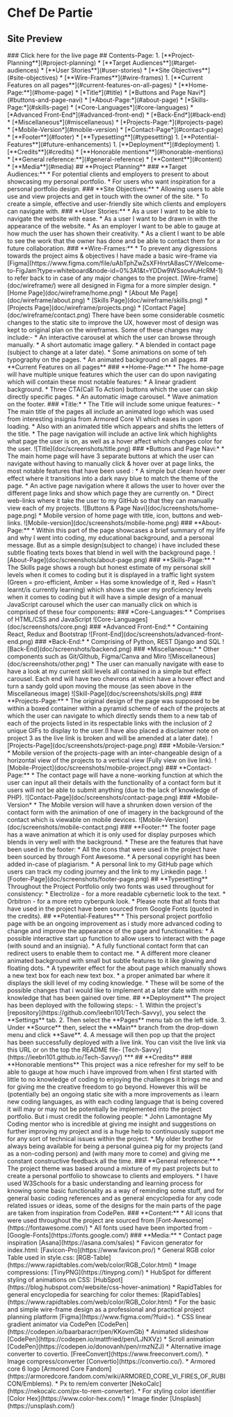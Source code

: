 # **Chef De Partie**
## **Site Preview**
<!-->
### Click here for the live page 
## Contents-Page:
1. [**Project-Planning**](#project-planning)
    * [**Target Audiences**](#target-audiences)
    * [**User Stories**](#user-stories)
    * [**Site Objectives**](#site-objectives)
    * [**Wire-Frames**](#wire-frames)
1. [**Current Features on all pages**](#current-features-on-all-pages)
    * [**Home-Page:**](#home-page)
        * [*Title*](#title)
        * [*Buttons and Page Navi*](#buttons-and-page-navi)
    * [*About-Page:*](#about-page)
    * [*Skills-Page:*](#skills-page)
        * [*Core-Languages*](#core-languages)
        * [*Advanced Front-End*](#advanced-front-end)
        * [*Back-End*](#back-end)
        * [*Miscellaneous*](#miscellaneous)
    * [*Projects-Page:*](#projects-page)
        * [*Mobile-Version*](#mobile-version)
    * [*Contact-Page*](#contact-page)
    * [**Footer**](#footer)
    * [**Typesetting**](#typesetting)
1. [**Potential-Features**](#future-enhancements)
1. [**Deployment**](#deployment)
1. [**Credits**](#credits)
    * [**Honorable mentions**](#honorable-mentions)
    * [**General reference:**](#general-reference)
    * [**Content**](#content)
    * [**Media**](#media)

## **Project Planning**
### **Target Audiences:**
* For potential clients and employers to present to about showcasing my personal portfolio.
* For users who want inspiration for a personal portfolio design.

### **Site Objectives:**
* Allowing users to able use and view projects and get in touch with the owner of the site. 
* To create a simple, effective and user-friendly site which clients and employers can navigate with.

### **User Stories:**
* As a user I want to be able to navigate the website with ease.
* As a user I want to be drawn in with the appearance of the website. 
* As an employer I want to be able to gauge at how much the user has shown their creativity.
* As a client I want to be able to see the work that the owner has done and be able to contact them for a future collaboration. 

### **Wire-Frames:**
* To prevent any digressions towards the project aims & objectives I have made a basic wire-frame via [Figma](https://www.figma.com/file/uAbTphZwZsXFHnrtA8asCY/Welcome-to-FigJam?type=whiteboard&node-id=0%3A1&t=YDDw9WSsovAuHcRM-1) to refer back to in case of any major changes to the project. 

[Wire-frame](doc/wireframe/) were all designed in Figma for a more simpler design.
* [Home Page](doc/wireframe/home.png)
* [About Me Page](doc/wireframe/about.png)
* [Skills Page](doc/wireframe/skills.png)
* [Projects Page](doc/wireframe/projects.png)
* [Contact Page](doc/wireframe/contact.png)

There have been some considerable cosmetic changes to the static site to improve the UX, however most of design was kept to original plan on the wireframes. Some of these changes may include:-
* An interactive carousel at which the user can browse through manually.
* A short automatic image gallery.
* A blended in contact page (subject to change at a later date).
* Some animations on some of teh typography on the pages. 
* An animated background on all pages. 


## **Current Features on all pages**
###  **Home-Page:**
* The home-page will have multiple unique features which the user can do upon navigating which will contain these most notable  features:
    * A linear gradient background.
    * Three CTA(Call To Action) buttons which the user can skip directly specific pages.
    * An automatic image carousel.
    * Wave animation on the footer.

### *Title:*
* The Title will include some unique features:-
    *   The main title of the pages all include an animated logo which was used from interesting insignia from Armored Core VI which eases in upon loading.
    * Also with an animated title which appears and shifts the letters of the title.
    * The page navigation will include an active link which highlights what page the user is on, as well as a hover affect which changes color for the user. 

![Title](doc/screenshots/title.png)

### *Buttons and Page Navi:*
* The main home page will have 3 separate buttons at which the user can navigate without having to manually click & hover over at page links, the most notable features that have been used :
    * A simple but clean hover over effect where it transitions into a dark navy blue to match the theme of the page.
    * An active page navigation where it allows the user to hover over the different page links and show which page they are currently on.  
    * Direct web-links where it take the user to my GitHub so that they can manually view each of my projects. 
    
![Buttons & Page Navi](doc/screenshots/home-page.png)
    
* Mobile version of home page with title, icon, buttons and web-links.

![Mobile-version](doc/screenshots/mobile-home.png)

### **About-Page:**
* Within this part of the page showcases a brief summary of my life and why I went into coding, my educational background, and a personal message. But as a simple design(subject to change) i have included these subtle floating texts boxes that blend in well with the background page.

  ![About-Page](doc/screenshots/about-page.png)

### **Skills-Page:**
* The Skills page shows a rough but honest estimate of my personal skill levels when it comes to coding but it is displayed in a traffic light system (Green = pro-efficient, Amber = Has some knowledge of it, Red = Hasn't learnt/is currently learning) which shows the user my proficiency levels when it comes to coding but it will have a simple design of a manual JavaScript carousel which the user can manually click on which is comprised of these four components:
    ### *Core-Languages:*
    * Comprises of HTML/CSS and JavaScript 

    ![Core-Languages](doc/screenshots/core.png)

    ### *Advanced Front-End:*
    * Containing React, Redux and Bootstrap

    ![Front-End](doc/screenshots/advanced-front-end.png)
    
    ### *Back-End:*
    * Comprising of Python, REST Django and SQL

    ![Back-End](doc/screenshots/backend.png)

    ### *Miscellaneous:*
    * Other components such as Git/GIthub, Figma/Canva and Miro

    ![Miscellaneous](doc/screenshots/other.png)

* The user can manually navigate with ease to have a look at my current skill levels all contained in a simple but effect carousel. Each end will have two chevrons at which have a hover effect and turn a sandy gold upon moving the mouse (as seen above in the Miscellaneous image) 

![Skill-Page](doc/screenshots/skills.png)

### **Projects-Page:**
* The original design of the page was supposed to be within a boxed container within a pyramid scheme of each of the projects at which the user can navigate to which directly sends them to a new tab of each of the projects listed in its respectable links with the inclusion of 2 unique GIFs to display to the user.(I have also placed a disclaimer note on project 3 as the live link is broken and will be amended at a later date).

![Projects-Page](doc/screenshots/project-page.png)

### *Mobile-Version:*
* Mobile version of the projects-page with an inter-changeable design of a horizontal view of the projects to a vertical view (Fully view on live link).

![Mobile-Project](doc/screenshots/mobile-project.png)

### **Contact-Page:**
* The contact page will have a none-working function at which the user can input all their details with the functionality of a contact form but it users will not be able to submit anything (due to the lack of knowledge of PHP).
![Contact-Page](doc/screenshots/contact-page.png)

### *Mobile-Version*
* The Mobile version will have a shrunken down version of the contact form with the animation of one of imagery in the background of the contact which is viewable on mobile devices.
![Mobile-Version](doc/screenshots/mobile-contact.png)

### **Footer:**
The footer page has a wave animation at which it is only used for display purposes which blends in very well with the background. 
* These are the features that have been used in the footer:
    * All the icons that were used in the project have been sourced by through Font Awesome. 
    * A personal copyright has been added in-case of plagiarism.
    * A personal link to my GitHub page which users can track my coding journey and the link to my Linkedin page.

    ![Footer-Page](doc/screenshots/footer-page.png)

## **Typesetting**
 Throughout the Project Portfolio only two fonts was used throughout for consistency:
  * Electrolize - for a more readable cybernetic look to the text.

  * Orbitron - for a more retro cyberpunk look. 

* Please note that all fonts that have used in the project have been sourced from Google Fonts (quoted in the credits).

## **Potential-Features**
* This personal project portfolio page with be an ongoing improvement as i study more advanced coding to change and improve the appearance of the page and functionalities:
    * A possible interactive start up function to allow users to interact with the page (with sound and an insignia). 
    * A fully functional contact form that can redirect users to enable them to contact me. 
    * A different more cleaner animated background with small but subtle features to it like glowing and floating dots.
    * A typewriter effect for the about page which manually shows a new text box for each new text box. 
    * a proper animated bar where it displays the skill level of my coding knowledge.
    * These will be some of the possible changes that i would like to implement at a later date with more knowledge that has been gained over time.

## **Deployment**
The project has been deployed with the following steps: -

1. Within the project's [repository](https://github.com/leebri101/Tech-Savvy), you select the **Settings** tab.
2. Then select the **Pages** menu tab on the left side.
3. Under **Source** then, select the **Main** branch from the drop-down menu and click **Save**.
4. A message will then pop up that the project has been successfully deployed with a live link.

You can visit the live link via this URL or on the top the README file- [Tech-Savvy](https://leebri101.github.io/Tech-Savvy/)
***

## **Credits**
### **Honorable mentions**
This project was a nice refresher for my self to be able to gauge at how much i have improved from when I first started with little to no knowledge of coding to enjoying the challenges it brings me and for giving me the creative freedom to go beyond. However this will be (potentially be) an ongoing static site with a more improvements as i learn new coding languages, as with each coding language that is being covered it will may or may not be potentially be implemented into the project portfolio. But i must credit the following people:
 * John Lamontagne My Coding mentor who is incredible at giving me insight and suggestions on further improving my project and is a huge help to continuously support me for any sort of technical issues within the project.
* My older brother for always being available for being a personal guinea pig for my projects (and as a non-coding person) and (with many more to come) and giving me constant constructive feedback all the time.

### **General reference:**
* The project theme was based around a mixture of my past projects but to create a personal portfolio to showcase to clients and employers.
* I have used W3Schools for a basic understanding and learning process for knowing some basic functionality as a way of reminding some stuff, and for general basic coding references and as general encyclopedia for any code related issues or ideas, some of the designs for the main parts of the page are taken from inspiration from CodePen. 

### **Content:**
* All icons that were used throughout the project are sourced from [Font-Awesome](https://fontawesome.com/)
* All fonts used have been imported from - [Google-Fonts](https://fonts.google.com/)

### **Media:**
* Contact page inspiration [Asana](https://asana.com/sales)
* Favicon generator for index.html: [Favicon-Pro](https://www.favicon.pro/)
* General RGB color Table used in style.css: [RGB-Table](https://www.rapidtables.com/web/color/RGB_Color.html)
* Image compressions: [TinyPNG](https://tinypng.com/) 
* HubSpot for different styling of animations on CSS: [HubSpot](https://blog.hubspot.com/website/css-hover-animation)
* RapidTables for general encyclopedia for searching for color themes: [RapidTables](https://www.rapidtables.com/web/color/RGB_Color.html)
* For the basic and simple wire-frame design as a professional and practical project planning platform [Figma](https://www.figma.com/?fuid=).
* CSS linear gradient animator via CodePen [CodePen](https://codepen.io/baarbaracrr/pen/KKovmGb) 
* Animated slideshow [CodePen](https://codepen.io/mattfried/pen/LJNXVz) 
* Scroll animation [CodePen](https://codepen.io/donovanh/pen/rmzNZJ)  
* Alternative image converter to covertio. [FreeConvert](https://www.freeconvert.com/).
* Image compress/converter [Convertio](https://convertio.co/). 
*  Armored core 6 logo [Armored Core Fandom](https://armoredcore.fandom.com/wiki/ARMORED_CORE_VI_FIRES_OF_RUBICON/Emblems).
* Px to rem/em converter [NekoCalc](https://nekocalc.com/px-to-rem-converter).
* For styling color identifier [Color Hex](https://www.color-hex.com/) 
* Image finder [Unsplash](https://unsplash.com/)